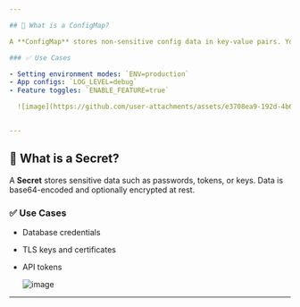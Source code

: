 ```yaml
---

## 📘 What is a ConfigMap?

A **ConfigMap** stores non-sensitive config data in key-value pairs. You can inject these into pods as environment variables or mounted files.

### ✅ Use Cases

- Setting environment modes: `ENV=production`
- App configs: `LOG_LEVEL=debug`
- Feature toggles: `ENABLE_FEATURE=true`

  ![image](https://github.com/user-attachments/assets/e3708ea9-192d-4b63-bd1d-d753748204e7)


---
```


## 🔐 What is a Secret?

A **Secret** stores sensitive data such as passwords, tokens, or keys. Data is base64-encoded and optionally encrypted at rest.

### ✅ Use Cases

- Database credentials
- TLS keys and certificates
- API tokens

  ![image](https://github.com/user-attachments/assets/b9c9d7dc-b419-4593-86d9-95af44aa2b19)


---
